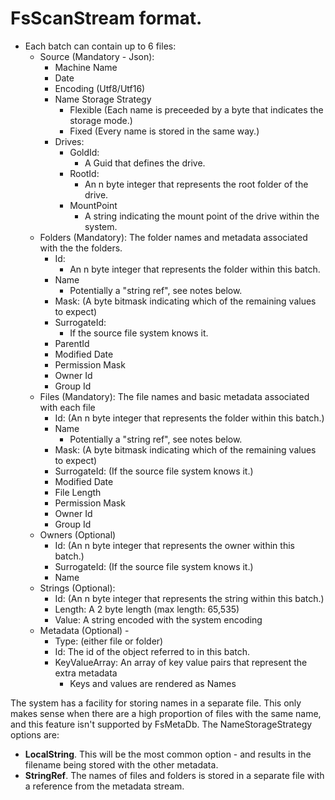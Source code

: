 FsScanStream format.
================

* Each batch can contain up to 6 files:
    *  Source (Mandatory - Json):
        * Machine Name
        * Date
        * Encoding (Utf8/Utf16)
        * Name Storage Strategy
            * Flexible (Each name is preceeded by a byte that indicates the storage mode.)
            * Fixed (Every name is stored in the same way.)
        * Drives: 
            * GoldId: 
                * A Guid that defines the drive.
            * RootId: 
                * An n byte integer that represents the root folder of the drive.
            * MountPoint
                * A string indicating the mount point of the drive within the system.
    *  Folders (Mandatory): The folder names and metadata associated with the the folders.
        * Id: 
            * An n byte integer that represents the folder within this batch.
        * Name 
            * Potentially a "string ref", see notes below.
        * Mask: (A byte bitmask indicating which of the remaining values to expect)
        * SurrogateId: 
            * If the source file system knows it.
        * ParentId
        * Modified Date
        * Permission Mask
        * Owner Id
        * Group Id
    *  Files (Mandatory): The file names and basic metadata associated with each file
        * Id: (An n byte integer that represents the folder within this batch.)
        * Name 
            * Potentially a "string ref", see notes below.
        * Mask: (A byte bitmask indicating which of the remaining values to expect)
        * SurrogateId: (If the source file system knows it.)
        * Modified Date
        * File Length
        * Permission Mask
        * Owner Id
        * Group Id
    *  Owners (Optional)
        * Id: (An n byte integer that represents the owner within this batch.)
        * SurrogateId: (If the source file system knows it.)
        * Name 
    *  Strings (Optional): 
        * Id: (An n byte integer that represents the string within this batch.)
        * Length: A 2 byte length (max length: 65,535)
        * Value: A string encoded with the system encoding
    *  Metadata (Optional) - 
        * Type: (either file or folder)
        * Id: The id of the object referred to in this batch.
        * KeyValueArray: An array of key value pairs that represent the extra metadata
            * Keys and values are rendered as Names


The system has a facility for storing names in a separate file.  This only makes sense when there are a high proportion of 
files with the same name, and this feature isn't supported by FsMetaDb.  The NameStorageStrategy options are:
* __LocalString__.  This will be the most common option - and results in the filename being stored with the other metadata. 
* __StringRef__. The names of files and folders is stored in a separate file with a reference from the metadata stream.    
